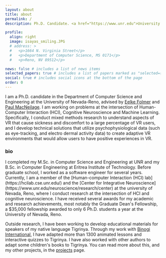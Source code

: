 ```yaml
---
layout: about
title: about
permalink: /
description: Ph.D. Candidate. <a href="https://www.unr.edu">University of Nevada, Reno</a>.

profile:
  align: right
  image: isayas_smiling.JPG
  # address: >
  #   <p>1664 N. Virginia Street</p>
  #   <p>Department of Computer Science, MS 0171</p>
  #   <p>Reno, NV 89512</p>

news: false # includes a list of news items
selected_papers: true # includes a list of papers marked as "selected={true}"
social: true # includes social icons at the bottom of the page
order: 0
---
```


I am a Ph.D. candidate in the Department of Computer Science and Engineering at the University of Nevada-Reno, advised by [Eelke Folmer](https://www.eelke.com/) and [Paul MacNeilage](https://selfmotionlab.github.io/). I am working on problems at the intersection of Human-Computer Interaction (HCI), Cognitive Neuroscience and Machine Learning. Specifically, I conduct mixed methods research to understand aspects of VR that cause sickness and discomfort to a large percentage of VR users, and I develop technical solutions that utilize psychophysiological data (such as eye-tracking, and electro dermal activity data) to create adaptive VR environments that would allow users to have positive experiences in VR.

<h3> bio </h3>
I completed my M.Sc. in Computer Science and Engineering at UNR and my B.Sc. in Computer Engineering at Eritrea Institute of Technology. Before graduate school, I worked as a software engineer for several years. Currently, I am a member of the [Human-computer Interaction (HCI) lab](https://hcilab.cse.unr.edu/) and the [Center for Integrative Neuroscience](https://www.unr.edu/neuroscience/research/center) at the university of Nevada, Reno, where I conduct research at the intersection of HCI and cognitive neuroscience. I have received several awards for my academic and research achievements, most notably the Graduate Dean's Fellowship, a $35,000 fellowship awarded to only 6 Ph.D. students a year at the University of Nevada, Reno.

Outside research, I have been working to develop educational materials for speakers of my native language Tigrinya. Through my work with [Binogi International](https://www.binogi.ca/about-binogi), I have adapted more than 1300 animated lessons and interactive quizzes to Tigrinya. I have also worked with other authors to adapt some children's books to Tigrinya. You can read more about this, and my other projects, in the [projects]({{relative_url}}/projects/) page.
